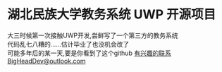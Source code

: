 # 湖北民族大学教务系统 UWP 开源项目
大三时候第一次接触UWP开发,尝鲜写了一个第三方的教务系统</br>
代码乱七八糟的......估计毕业了也没机会改了</br>
可能多年后的某一天,要是你看到了这个github 有兴趣的联系BigHeadDev@outlook.com
